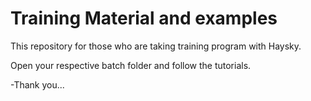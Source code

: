 # Training Material and examples
This repository for those who are taking training program with Haysky. 

Open your respective batch folder and follow the tutorials.

-Thank you...
